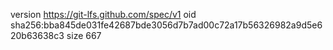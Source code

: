 version https://git-lfs.github.com/spec/v1
oid sha256:bba845de031fe42687bde3056d7b7ad00c72a17b56326982a9d5e620b63638c3
size 667
